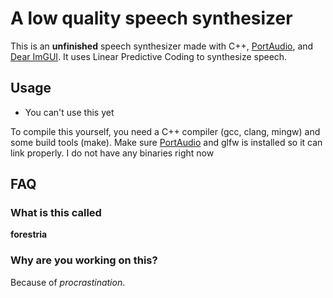 # A low quality speech synthesizer

This is an **unfinished** speech synthesizer made with C\+\+, [PortAudio](https://www.portaudio.com/), and [Dear ImGUI](https://www.dearimgui.com/). It uses Linear Predictive Coding to synthesize speech.

## Usage

- You can't use this yet

To compile this yourself, you need a C++ compiler (gcc, clang, mingw) and some build tools (make). Make sure [PortAudio](https://www.portaudio.com/) and glfw is installed so it can link properly. I do not have any binaries right now

## FAQ

### What is this called

**forestria**

### Why are you working on this?

Because of *procrastination*.
